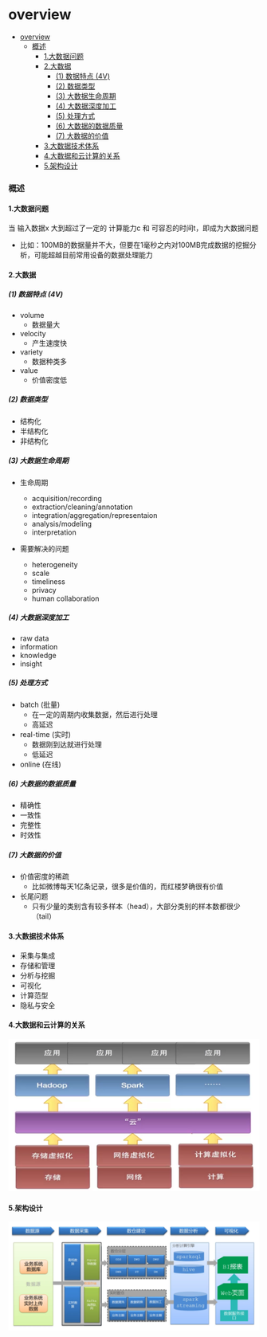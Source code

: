 # overview


<!-- @import "[TOC]" {cmd="toc" depthFrom=1 depthTo=6 orderedList=false} -->

<!-- code_chunk_output -->

- [overview](#overview)
    - [概述](#概述)
      - [1.大数据问题](#1大数据问题)
      - [2.大数据](#2大数据)
        - [(1) 数据特点 (4V)](#1-数据特点-4v)
        - [(2) 数据类型](#2-数据类型)
        - [(3) 大数据生命周期](#3-大数据生命周期)
        - [(4) 大数据深度加工](#4-大数据深度加工)
        - [(5) 处理方式](#5-处理方式)
        - [(6) 大数据的数据质量](#6-大数据的数据质量)
        - [(7) 大数据的价值](#7-大数据的价值)
      - [3.大数据技术体系](#3大数据技术体系)
      - [4.大数据和云计算的关系](#4大数据和云计算的关系)
      - [5.架构设计](#5架构设计)

<!-- /code_chunk_output -->

### 概述

#### 1.大数据问题
当 输入数据x 大到超过了一定的 计算能力c 和 可容忍的时间t，即成为大数据问题
* 比如：100MB的数据量并不大，但要在1毫秒之内对100MB完成数据的挖掘分析，可能超越目前常用设备的数据处理能力

#### 2.大数据

##### (1) 数据特点 (4V)
* volume
    * 数据量大
* velocity
    * 产生速度快
* variety
    * 数据种类多
* value
    * 价值密度低

##### (2) 数据类型
* 结构化
* 半结构化
* 非结构化

##### (3) 大数据生命周期

* 生命周期
    * acquisition/recording
    * extraction/cleaning/annotation
    * integration/aggregation/representaion
    * analysis/modeling
    * interpretation

* 需要解决的问题
    * heterogeneity
    * scale
    * timeliness
    * privacy
    * human collaboration

##### (4) 大数据深度加工
* raw data
* information
* knowledge
* insight

##### (5) 处理方式

* batch (批量)
    * 在一定的周期内收集数据，然后进行处理
    * 高延迟
* real-time (实时)
    * 数据刚到达就进行处理
    * 低延迟
* online (在线)

##### (6) 大数据的数据质量
* 精确性
* 一致性
* 完整性
* 时效性

##### (7) 大数据的价值
* 价值密度的稀疏
    * 比如微博每天1亿条记录，很多是价值的，而红楼梦确很有价值
* 长尾问题
    * 只有少量的类别含有较多样本（head），大部分类别的样本数都很少（tail）

#### 3.大数据技术体系

* 采集与集成
* 存储和管理
* 分析与挖掘
* 可视化
* 计算范型
* 隐私与安全

#### 4.大数据和云计算的关系
![](./imgs/overview_01.png)

#### 5.架构设计
![](./imgs/overview_02.png)